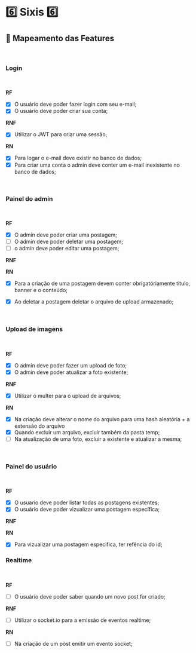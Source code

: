 # :six: Sixis :six:

## :memo: Mapeamento das Features

<br>

### Login

<br>

**RF**

-   [x] O usuário deve poder fazer login com seu e-mail;
-   [x] O usuário deve poder criar sua conta;

**RNF**

-   [x] Utilizar o JWT para criar uma sessão;

**RN**

-   [x] Para logar o e-mail deve existir no banco de dados;
-   [x] Para criar uma conta o admin deve conter um e-mail inexistente no banco de dados;

<br>

### Painel do admin

<br>

**RF**

-   [x] O admin deve poder criar uma postagem;
-   [ ] O admin deve poder deletar uma postagem;
-   [ ] o admin deve poder editar uma postagem;

**RNF**

**RN**

-   [x] Para a criação de uma postagem devem conter obrigatóriamente titulo, banner e o conteúdo;
-   [x] Ao deletar a postagem deletar o arquivo de upload armazenado;


<br>

### Upload de imagens

<br>

**RF**

-   [x] O admin deve poder fazer um upload de foto;
-   [x] O admin deve poder atualizar a foto existente;

**RNF**

-   [x] Utilizar o multer para o upload de arquivos;

**RN**

-   [x] Na criação deve alterar o nome do arquivo para uma hash aleatória + a extensão do arquivo
-   [x] Quando excluir um arquivo, excluir também da pasta temp;
-   [ ] Na atualização de uma foto, excluir a existente e atualizar a mesma;

<br>

### Painel do usuário

<br>

**RF**

-   [x] O usuario deve poder listar todas as postagens existentes;
-   [x] O usuário deve poder vizualizar uma postagem específica;

**RNF**

**RN**

-   [x] Para vizualizar uma postagem especifica, ter refência do id;

### Realtime

<br>

**RF**

-   [ ] O usuário deve poder saber quando um novo post for criado;

**RNF**

-   [ ] Utilizar o socket.io para a emissão de eventos realtime;

**RN**

-   [ ] Na criação de um post emitir um evento socket;

<br>
